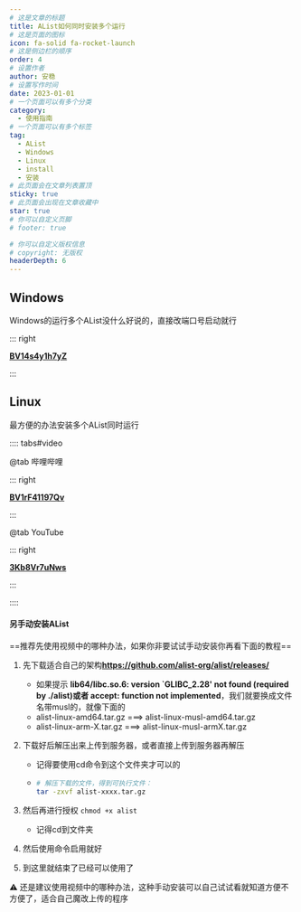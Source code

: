 ```yaml
---
# 这是文章的标题
title: AList如何同时安装多个运行
# 这是页面的图标
icon: fa-solid fa-rocket-launch
# 这是侧边栏的顺序
order: 4
# 设置作者
author: 安稳
# 设置写作时间
date: 2023-01-01
# 一个页面可以有多个分类
category:
  - 使用指南
# 一个页面可以有多个标签
tag:
  - AList
  - Windows
  - Linux
  - install
  - 安装
# 此页面会在文章列表置顶
sticky: true
# 此页面会出现在文章收藏中
star: true
# 你可以自定义页脚
# footer: true

# 你可以自定义版权信息
# copyright: 无版权
headerDepth: 6
---
```


<!-- 你可以通过设置页面的 Frontmatter，在页面禁用功能与布局。 -->

<!-- more -->

## Windows

Windows的运行多个AList没什么好说的，直接改端口号启动就行

<BiliBili bvid="BV14s4y1h7yZ" />

::: right

[**BV14s4y1h7yZ**](https://www.bilibili.com/video/BV14s4y1h7yZ)

:::

## Linux

最方便的办法安装多个AList同时运行

:::: tabs#video

@tab 哔哩哔哩

<BiliBili bvid="BV1rF41197Qv" />

::: right

[**BV1rF41197Qv**](https://www.bilibili.com/video/BV1rF41197Qv)

:::

@tab YouTube

<YouTube id="3Kb8Vr7uNws" disable-fullscreen />

::: right

[**3Kb8Vr7uNws**](https://www.youtube.com/watch?v=3Kb8Vr7uNws)

:::

::::

#### **另手动安装AList**

==推荐先使用视频中的哪种办法，如果你非要试试手动安装你再看下面的教程==

1. 先下载适合自己的架构**https://github.com/alist-org/alist/releases/**

   - 如果提示 **lib64/libc.so.6: version `GLIBC_2.28' not found (required by ./alist)或者 accept: function not implemented**，我们就要换成文件名带musl的，就像下面的
   - alist-linux-amd64.tar.gz     ===>     alist-linux-musl-amd64.tar.gz
   - alist-linux-arm-X.tar.gz     ===>     alist-linux-musl-armX.tar.gz

2. 下载好后解压出来上传到服务器，或者直接上传到服务器再解压

   - 记得要使用cd命令到这个文件夹才可以的

   -  ```bash
      # 解压下载的文件，得到可执行文件：
      tar -zxvf alist-xxxx.tar.gz
      ```

3. 然后再进行授权 `chmod +x alist`

   - 记得cd到文件夹

4. 然后使用命令启用就好

5. 到这里就结束了已经可以使用了

:warning: 还是建议使用视频中的哪种办法，这种手动安装可以自己试试看就知道方便不方便了，适合自己魔改上传的程序